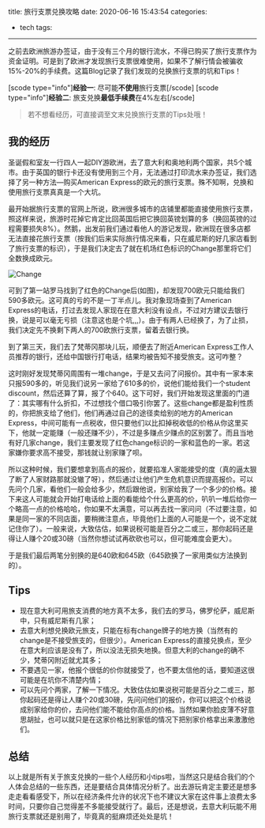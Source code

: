 title: 旅行支票兑换攻略
date: 2020-06-16 15:43:54
categories:
- tech
tags:
---
之前去欧洲旅游办签证，由于没有三个月的银行流水，不得已购买了旅行支票作为资金证明。可是到了欧洲才发现旅行支票很难使用，如果不了解行情会被骗收15%-20%的手续费。这篇Blog记录了我们发现的兑换旅行支票的坑和Tips！


<!--more-->

[scode type="info"]**经验一**: 尽可能**不使用**旅行支票[/scode]
[scode type="info"]**经验二**: 旅支兑换**最低手续费**在4%左右[/scode]

> 若不想看经历，可直接调至文末兑换旅行支票的Tips处哦！

## 我的经历

圣诞假和室友一行四人一起DIY游欧洲，去了意大利和奥地利两个国家，共5个城市。由于英国的银行卡还没有使用到三个月，无法通过打印流水来办签证，我们选择了另一种方法—购买American Express的欧元的旅行支票。殊不知啊，兑换和使用旅行支票真真是一个大坑。

最开始据旅行支票的官网上所说，欧洲很多城市的店铺里都能直接使用旅行支票，照这样来说，旅游时花掉它肯定比回英国后把它换回英镑划算的多（换回英镑的过程需要损失8%）。然鹅，出发前我们通过看他人的游记发现，欧洲现在很多店都无法直接花旅行支票（按我们后来实际旅行情况来看，只在威尼斯的好几家店看到了旅行支票的标识），于是我们决定去了就在机场红色标识的Change那里将它们全数换成欧元。

![Change](https://api.yimian.xyz/img/?path=imgbed/img_6ae04a26_721x412_8_null_normal.png)

可到了第一站罗马找到了红色的Change后(如图)，却发现700欧元只能给我们590多欧元。这可真的亏的不是一丁半点儿。我对象现场查到了American Express的电话，打过去发现人家现在在意大利没有设点，不过对方建议去银行换，说是可以毫无亏损（注意这也是个坑,,,）。由于有两人已经换了，为了止损，我们决定先不换剩下两人的700欧旅行支票，留着去银行换。

到了第三天，我们去了梵蒂冈那块儿玩，顺便去了附近American Express工作人员推荐的银行，还给中国银行打电话，结果均被告知不接受旅支。这可咋整？

这时刚好发现梵蒂冈周围有一堆change，于是又去问了问报价。其中有一家本来只报590多的，听见我们说另一家给了610多的价，说他们能给我们一个student discount，然后还算了算，报了个640。这下可好，我们开始发现这里面的门道了：其实哪有什么折扣，不过想找个借口吸引你罢了。这些change都是盈利性质的，你把旅支给了他们，他们再通过自己的途径卖给别的地方的American Express，中间可能有一点税收，但只要他们以比扣掉税收低的价格从你这里买下，他就一定能赚（一般还赚不少），不过是多赚点少赚点的区别罢了。而且当地有好几家change，我们主要发现了红色change标识的一家和蓝色的一家。若这家嫌你要求高不接受，那钱就让别家赚了呗。

所以这种时候，我们要想拿到高点的报价，就要掐准人家能接受的度（真的逼太狠了断了人家财路那就没辙了呀），然后通过让他们产生危机意识而提高报价。可以先问个几家，看他们一般会给多少，然后跟他说，别家给我了一个多少的价格。接下来这人可能就会开始打电话给上面的看能给个什么更高的价，叭叭一堆后给你一个略高一点的价格哈哈，你如果不太满意，可以再去找一家问问（不过要注意，如果是同一家的不同店面，要稍微注意点，毕竟他们上面的人可能是一个，说不定就记住你了）。一般来说，大致估估，如果说税可能是百分之二或三，那你起码还是得让人赚个20或30磅（当然你想试试再砍砍也可以，但可能难度会更大）。

于是我们最后两笔分别换的是640欧和645欧（645欧换了一家用类似方法换到的）。

## Tips

 - 现在意大利可用旅支消费的地方真不太多，我们去的罗马，佛罗伦萨，威尼斯中，只有威尼斯有几家；
 - 去意大利想兑换欧元旅支，只能在标有change牌子的地方换（当然有的change是不接受旅支的，但很少）。American Express的直接兑换点，至少在意大利应该是没有了，所以没法无损失地换。但意大利的change的确不少，梵蒂冈附近就尤其多；
 - 不要遇见一家，他报个很低的价你就接受了，也不要太信他的话，要知道这很可能是在坑你不清楚内情；
 - 可以先问个两家，了解一下情况。大致估估如果说税可能是百分之二或三，那你起码还是得让人赚个20或30磅，先问问他们的报价，你可以把这个价格说成别家给你的价，去问他们能不能给你高点的价格。当然如果你脸皮薄不好意思胡扯，也可以就只是在这家价格比别家低的情况下把别家价格拿出来激激他们。

## 总结
以上就是所有关于旅支兑换的一些个人经历和小tips啦，当然这只是结合我们的个人体会总结的一些东西，还是要结合具体情况分析了。出去游玩肯定主要还是想多走走看看感受下，所以在经济条件允许的状况下也不建议大家在这件事上浪费太多时间，只要你自己觉得差不多能接受就行了。最后，还是想说，去意大利玩能不用旅行支票就还是别用了，毕竟真的挺麻烦还处处是坑！